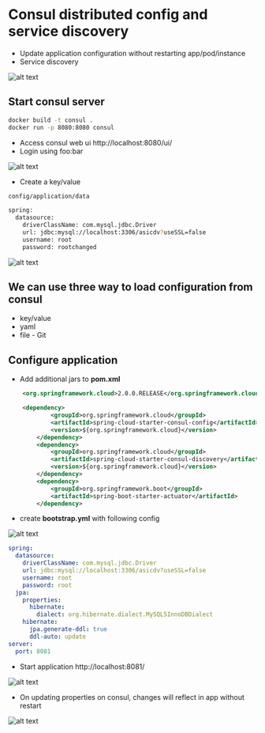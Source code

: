 # Consul distributed config and service discovery
- Update application configuration without restarting app/pod/instance
- Service discovery
  
![alt text](https://res.cloudinary.com/haritkumar/image/upload/v1538216922/github/consul.png)


## Start consul server
```sh
docker build -t consul .
docker run -p 8080:8080 consul
```
- Access consul web ui http://localhost:8080/ui/
- Login using foo:bar

![alt text](https://res.cloudinary.com/haritkumar/image/upload/v1538221036/github/consul_ui.png)

- Create a key/value 
```sh
config/application/data

spring:
  datasource:
    driverClassName: com.mysql.jdbc.Driver
    url: jdbc:mysql://localhost:3306/asicdv?useSSL=false
    username: root
    password: rootchanged
```

![alt text](https://res.cloudinary.com/haritkumar/image/upload/v1538221036/github/key_value.png)

## We can use three way to load configuration from consul
- key/value
- yaml
- file - Git

## Configure application
- Add additional jars to **pom.xml**
```xml
    <org.springframework.cloud>2.0.0.RELEASE</org.springframework.cloud>

    <dependency>
			<groupId>org.springframework.cloud</groupId>
			<artifactId>spring-cloud-starter-consul-config</artifactId>
			<version>${org.springframework.cloud}</version>
		</dependency>
		<dependency>
			<groupId>org.springframework.cloud</groupId>
			<artifactId>spring-cloud-starter-consul-discovery</artifactId>
			<version>${org.springframework.cloud}</version>
		</dependency>
		<dependency>
			<groupId>org.springframework.boot</groupId>
			<artifactId>spring-boot-starter-actuator</artifactId>
		</dependency>
```

- create **bootstrap.yml** with following config
  
![alt text](https://res.cloudinary.com/haritkumar/image/upload/v1538218754/github/app.png)

```yml
spring:
  datasource:
    driverClassName: com.mysql.jdbc.Driver
    url: jdbc:mysql://localhost:3306/asicdv?useSSL=false
    username: root
    password: root    
  jpa:
    properties:
      hibernate:
        dialect: org.hibernate.dialect.MySQL5InnoDBDialect
    hibernate:
      jpa.generate-ddl: true
      ddl-auto: update
server:
  port: 8081 
```
- Start application http://localhost:8081/

![alt text](https://res.cloudinary.com/haritkumar/image/upload/v1538221036/github/api.png)

- On updating properties on consul, changes will reflect in app without restart

![alt text](https://res.cloudinary.com/haritkumar/image/upload/v1538221035/github/log.png)

